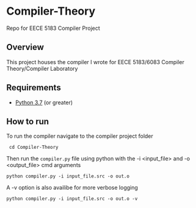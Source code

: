 # Compiler-Theory
Repo for EECE 5183 Compiler Project

## Overview
This project houses the compiler I wrote for EECE 5183/6083 Compiler Theory/Compiler Laboratory

## Requirements
* [Python 3.7](https://www.python.org/downloads/) (or greater)

## How to run
To run the compiler navigate to the compiler project folder
   ```
    cd Compiler-Theory
   ```
Then run the `compiler.py` file using python with the -i <input_file> and -o <output_file> cmd arguments
   ```
   python compiler.py -i input_file.src -o out.o
   ```
A -v option is also availibe for more verbose logging
   ```
   python compiler.py -i input_file.src -o out.o -v
   ```

